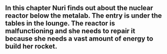 ## In this chapter Nuri finds out about the nuclear reactor below the metalab. The entry is under the tables in the lounge. The reactor is malfunctioning and she needs to repair it because she needs a vast amount of energy to build her rocket.
